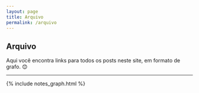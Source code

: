 ```yaml
---
layout: page
title: Arquivo
permalink: /arquivo
---
```


## Arquivo
Aqui você encontra links para todos os posts neste site, em formato de grafo. 😊

<hr>

{% include notes_graph.html %}
